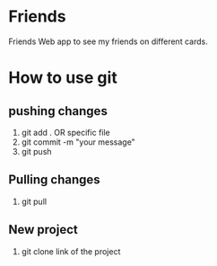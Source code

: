 # Friends

Friends Web app to see my friends on different cards.

# How to use git
## pushing changes

1. git add . OR specific file
2. git commit -m "your message"
3. git push 

## Pulling changes
1. git pull

## New project

1. git clone link of the project